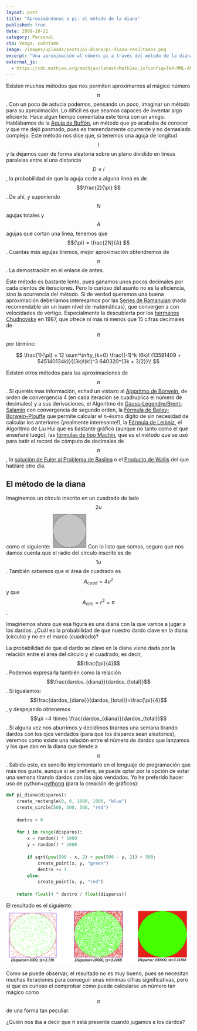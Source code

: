 ```yaml
---
layout: post
title: "Aproximándonos a pi: el método de la diana"
published: true
date: 2008-10-21
category: Personal
cta: Venga, cuéntame
image: /images/uploads/posts/pi-diana/pi-diana-resultados.png
excerpt: "Una aproximación al número pi a través del método de la diana."
external_js:
  - https://cdn.mathjax.org/mathjax/latest/MathJax.js?config=TeX-MML-AM_CHTML
---
```



Existen muchos métodos que nos permiten aproximarnos al mágico número $$\pi$$. Con un poco de astucia podemos, pensando
un
poco, imaginar un método para su aproximación. Lo difícil es que seamos capaces de inventar algo eficiente.
Hace algún tiempo comentaba este tema con un amigo. Hablábamos de
la [Aguja de Buffón](https://es.wikipedia.org/wiki/Aguja_de_Buffon), un método que yo acababa de
conocer y que me dejó pasmado, pues es tremendamente ocurrente y no demasiado complejo.
Éste método nos dice que, si tenemos una aguja de longitud $$l$$ y la dejamos caer de forma aleatoria sobre un plano
dividido
en lineas paralelas entre sí una distancia $$D \leq l$$, la probabilidad de que la aguja corte a alguna linea es de
$$\frac{2}{\pi} $$ . De ahí, y
suponiendo $$ N $$ agujas totales y $$ A $$ agujas que cortan una linea, tenemos que $${\pi} = \frac{2N}{A} $$. Cuantas
más agujas tiremos, mejor aproximación
obtendremos de $$\pi$$. La demostración en el enlace de antes.

Éste método es bastante lento, pues ganamos unos pocos decimales por cada cientos de iteraciones. Pero lo curioso del
asunto no es la eficiencia, sino la ocurrencia del método. Si de verdad queremos una buena aproximación deberíamos
interesarnos por las [Series de Ramanujan](https://es.wikipedia.org/wiki/Serie_de_Ramanujan-Sato) (nada recomendable sin
un buen nivel de matemáticas), que convergen a con
velocidades de vértigo. Especialmente la descubierta por
los [hermanos Chudnovsky](https://es.wikipedia.org/wiki/Algoritmo_de_Chudnovsky) en 1987, que ofrece ni más ni menos que
15 cifras decimales de $$\pi$$ por término:

$$
\frac{1}{\pi} = 12 \sum^\infty_{k=0} \frac{(-1)^k (6k)! (13591409 + 545140134k)}{(3k)!(k!)^3 640320^{3k + 3/2}}\!
$$

Existen otros métodos para las aproximaciones de $$\pi$$. Si queréis mas información, echad un vistazo al [Algoritmo de
Borwein](https://es.wikipedia.org/wiki/Algoritmo_de_Borwein), de orden de convergencia 4 (en cada iteración se cuadruplica el número de decimales) y a sus derivaciones, el Algoritmo
de [Gauss-Legendre/Brent-Salamin](https://es.wikipedia.org/wiki/Algoritmo_de_Gauss-Legendre) con convergencia de segundo orden, la [Fórmula de Bailey-Borwein-Plouffe](https://es.wikipedia.org/wiki/F%C3%B3rmula_de_Bailey-Borwein-Plouffe) que permite
calcular el n-ésimo dígito de sin necesidad de calcular los anteriores (¡realmente interesante!), la [Fórmula de
Leibniz](https://es.wikipedia.org/wiki/Serie_de_Leibniz), el Algoritmo de Liu Hui que es bastante gráfico (aunque no tanto como el que enseñaré luego), las [fórmulas de
tipo Machin](https://es.wikipedia.org/wiki/F%C3%B3rmulas_de_Machin), que es el método que se usó para batir el record de cómputo de decimales de $$\pi$$, la [solución de Euler al
Problema de Basilea](https://es.wikipedia.org/wiki/Problema_de_Basilea) o el [Producto de Wallis](https://es.wikipedia.org/wiki/Producto_de_Wallis) del que hablaré otro día.

## El método de la diana
Imaginemos un círculo inscrito en un cuadrado de lado $$2u$$ como el siguiente:
![cuadrado_2u.png](..%2Fimages%2Fuploads%2Fposts%2Fpi-diana%2Fcuadrado_2u.png)
Con lo listo que somos, seguro que nos damos cuenta que el radio del círculo inscrito es de $$1u$$. También sabemos que el área de cuadrado es $$A_{cuad} = 4u^2$$ y que
$$A_{circ} = r^2 = \pi$$.

Imaginemos ahora que esa figura es una diana con la que vamos a jugar a los dardos.
¿Cuál es la probabilidad de que nuestro dardo clave en la diana (círculo) y no en el marco (cuadrado)?

La probabilidad de que el dardo se clave en la diana viene dada por la relación entre el
área del círculo y el cuadrado, es decir, $$\frac{\pi}{4}$$.
Podemos expresarla también como la relación $$\frac{dardos_{diana}}{dardos_{total}}$$. Si igualamos: $$\frac{dardos_{diana}}{dardos_{total}}=\frac{\pi}{4}$$, y despejando
obtenemos $$\pi =4 \times \frac{dardos_{diana}}{dardos_{total}}$$.
Si alguna vez nos aburrimos y decidimos tirarnos una semana tirando dardos con los ojos vendados (para que los disparos
sean aleatorios), veremos como existe una relación entre el número de dardos que lanzamos y los que dan en la diana que
tiende a $$\pi$$. Sabido esto, es sencillo implementarlo en el lenguaje de programación que más nos guste, aunque si se
prefiere, se puede optar por la opción de estar una semana tirando dardos con los ojos vendados.
Yo he preferido hacer uso de python+[pythong](https://www3.uji.es/~dllorens/PythonG/) (para la creación de gráficos):

```python
def pi_diana(disparos):
    create_rectangle(0, 0, 1000, 1000, "blue")
    create_circle(500, 500, 500, "red")

    dentro = 0

    for i in range(disparos):
        x = random() * 1000
        y = random() * 1000

        if sqrt(pow(500 - x, 2) + pow(500 - y, 2)) < 500:
            create_point(x, y, "green")
            dentro += 1
        else:
            create_point(x, y, "red")

    return float(4 * dentro / float(disparos))
```

El resultado es el siguiente:
![pi-diana-resultados.png](../images/uploads/posts/pi-diana/pi-diana-resultados.png)

Como se puede observar, el resultado no es muy bueno, pues se necesitan muchas iteraciones para conseguir unas mínimas
cifras significativas, pero sí que es curioso el comprobar cómo puede calcularse un número tan mágico como $$\pi$$ de una
forma tan peculiar.

¿Quién nos iba a decir que π está presente cuando jugamos a los dardos?
